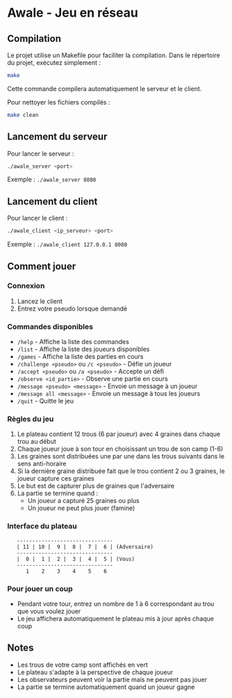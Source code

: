 # Awale - Jeu en réseau

## Compilation

Le projet utilise un Makefile pour faciliter la compilation. Dans le répertoire du projet, exécutez simplement :

```bash
make
```

Cette commande compilera automatiquement le serveur et le client.

Pour nettoyer les fichiers compilés :
```bash
make clean
```

## Lancement du serveur

Pour lancer le serveur :
```bash
./awale_server <port>
```
Exemple : `./awale_server 8080`

## Lancement du client

Pour lancer le client :
```bash
./awale_client <ip_serveur> <port>
```
Exemple : `./awale_client 127.0.0.1 8080`

## Comment jouer

### Connexion
1. Lancez le client
2. Entrez votre pseudo lorsque demandé

### Commandes disponibles
- `/help` - Affiche la liste des commandes
- `/list` - Affiche la liste des joueurs disponibles
- `/games` - Affiche la liste des parties en cours
- `/challenge <pseudo>` ou `/c <pseudo>` - Défie un joueur
- `/accept <pseudo>` ou `/a <pseudo>` - Accepte un défi
- `/observe <id_partie>` - Observe une partie en cours
- `/message <pseudo> <message>` - Envoie un message à un joueur
- `/message all <message>` - Envoie un message à tous les joueurs
- `/quit` - Quitte le jeu

### Règles du jeu
1. Le plateau contient 12 trous (6 par joueur) avec 4 graines dans chaque trou au début
2. Chaque joueur joue à son tour en choisissant un trou de son camp (1-6)
3. Les graines sont distribuées une par une dans les trous suivants dans le sens anti-horaire
4. Si la dernière graine distribuée fait que le trou contient 2 ou 3 graines, le joueur capture ces graines
5. Le but est de capturer plus de graines que l'adversaire
6. La partie se termine quand :
   - Un joueur a capturé 25 graines ou plus
   - Un joueur ne peut plus jouer (famine)

### Interface du plateau
```
   -------------------------------
   | 11 | 10 |  9 |  8 |  7 |  6 | (Adversaire)
   -------------------------------
   |  0 |  1 |  2 |  3 |  4 |  5 | (Vous)
   -------------------------------
      1    2    3    4    5    6
```

### Pour jouer un coup
- Pendant votre tour, entrez un nombre de 1 à 6 correspondant au trou que vous voulez jouer
- Le jeu affichera automatiquement le plateau mis à jour après chaque coup

## Notes
- Les trous de votre camp sont affichés en vert
- Le plateau s'adapte à la perspective de chaque joueur
- Les observateurs peuvent voir la partie mais ne peuvent pas jouer
- La partie se termine automatiquement quand un joueur gagne
